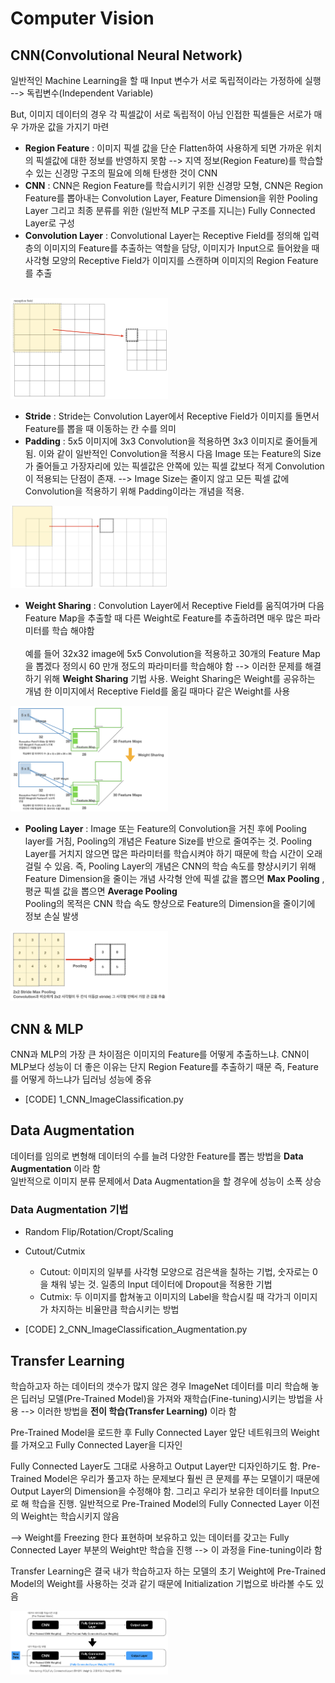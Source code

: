 # Computer Vision
## CNN(Convolutional Neural Network)
일반적인 Machine Learning을 할 때 Input 변수가 서로 독립적이라는 가정하에 실행 --> 독립변수(Independent Variable) <br>

But, 이미지 데이터의 경우 각 픽셀값이 서로 독립적이 아님 인접한 픽셀들은 서로가 매우 가까운 값을 가지기 마련 <br>

- **Region Feature** : 이미지 픽셀 값을 단순 Flatten하여 사용하게 되면 가까운 위치의 픽셀값에 대한 정보를 반영하지 못함 --> 지역 정보(Region Feature)를 학습할수 있는 신경망 구조의 필요에 의해 탄생한 것이 CNN <br>
- **CNN** : CNN은 Region Feature를 학습시키기 위한 신경망 모형, CNN은 Region Feature를 뽑아내는 Convolution Layer, Feature Dimension을 위한 Pooling Layer 그리고 최종 분류를 위한 (일반적 MLP 구조를 지니는) Fully Connected Layer로 구성 <br>
- **Convolution Layer** : Convolutional Layer는 Receptive Field를 정의해 입력 층의 이미지의 Feature를 추출하는 역할을 담당, 이미지가 Input으로 들어왔을 때 사각형 모양의 Receptive Field가 이미지를 스캔하며 이미지의 Region Feature를 추출
<br>
<img src="convolution_layer.png" width="50%">

- **Stride** : Stride는 Convolution Layer에서 Receptive Field가 이미지를 돌면서 Feature를 뽑을 때 이동하는 칸 수를 의미 
- **Padding** : 5x5 이미지에 3x3 Convolution을 적용하면 3x3 이미지로 줄어들게 됨. 이와 같이 일반적인 Convolution을 적용시 다음 Image 또는 Feature의 Size가 줄어들고 가장자리에 있는 픽셀값은 안쪽에 있는 픽셀 값보다 적게 Convolution이 적용되는 단점이 존재. --> Image Size는 줄이지 않고 모든 픽셀 값에 Convolution을 적용하기 위해 Padding이라는 개념을 적용. <br>
<img src="cnn_padding.png" width="50%">

- **Weight Sharing** : Convolution Layer에서 Receptive Field를 움직여가며 다음 Feature Map을 추출할 때 다른 Weight로 Feature를 추출하려면 매우 많은 파라미터를 학습 해야함 <br><br>
예를 들어 32x32 image에 5x5 Convolution을 적용하고 30개의 Feature Map을 뽑겠다 정의시 60 만개 정도의 파라미터를 학습해야 함 --> 이러한 문제를 해결하기 위해 **Weight Sharing** 기법 사용. Weight Sharing은 Weight를 공유하는 개념 한 이미지에서 Receptive Field를 옮길 때마다 같은 Weight를 사용 <br>
<img src="cnn_weightsharing.png" width="50%">

- **Pooling Layer** : Image 또는 Feature의 Convolution을 거친 후에 Pooling layer를 거침, Pooling의 개념은 Feature Size를 반으로 줄여주는 것. Pooling Layer를 거치지 않으면 많은 파라미터를 학습시켜야 하기 때문에 학습 시간이 오래 걸릴 수 있음. 즉, Pooling Layer의 개념은 CNN의 학습 속도를 향샹시키기 위해 Feature Dimension을 줄이는 개념 사각형 안에 픽셀 값을 뽑으면 **Max Pooling** , 평균 픽셀 값을 뽑으면 **Average Pooling** <br>
Pooling의 목적은 CNN 학습 속도 향샹으로 Feature의 Dimension을 줄이기에 정보 손실 발생 <br>
<img src="cnn_pooling.png" width="50%">
<br>

## CNN & MLP
CNN과 MLP의 가장 큰 차이점은 이미지의 Feature를 어떻게 추출하느냐. CNN이 MLP보다 성능이 더 좋은 이유는 단지 Region Feature를 추출하기 때문 즉, Feature를 어떻게 하느냐가 딥러닝 성능에 중유 <br>

- [CODE] 1_CNN_ImageClassification.py

## Data Augmentation
데이터를 임의로 변형해 데이터의 수를 늘려 다양한 Feature를 뽑는 방법을 **Data Augmentation** 이라 함<br>
일반적으로 이미지 분류 문제에서 Data Augmentation을 할 경우에 성능이 소폭 상승

### Data Augmentation 기법
- Random Flip/Rotation/Cropt/Scaling
- Cutout/Cutmix
  - Cutout: 이미지의 일부를 사각형 모양으로 검은색을 칠하는 기법, 숫자로는 0을 채워 넣는 것. 일종의 Input 데이터에 Dropout을 적용한 기법
  - Cutmix: 두 이미지를 합쳐놓고 이미지의 Label을 학습시킬 때 각가긔 이미지가 차지하는 비율만큼 학습시키는 방법

- [CODE] 2_CNN_ImageClassification_Augmentation.py

## Transfer Learning
학습하고자 하는 데이터의 갯수가 많지 않은 경우 ImageNet 데이터를 미리 학습해 놓은 딥러닝 모델(Pre-Trained Model)을 가져와 재학습(Fine-tuning)시키는 방법을 사용 --> 이러한 방법을 **전이 학습(Transfer Learning)** 이라 함 <br>

Pre-Trained Model을 로드한 후 Fully Connected Layer 앞단 네트워크의 Weight를 가져오고 Fully Connected Layer을 디자인 <br>

Fully Connected Layer도 그대로 사용하고 Output Layer만 디자인하기도 함. Pre-Trained Model은 우리가 풀고자 하는 문제보다 훨씬 큰 문제를 푸는 모델이기 때문에 Output Layer의 Dimension을 수정해야 함. 그리고 우리가 보유한 데이터를 Input으로 해 학습을 진행. 일반적으로 Pre-Trained Model의 Fully Connected Layer 이전의 Weight는 학습시키지 않음 <br>

--> Weight를 Freezing 한다 표현하며 보유하고 있는 데이터를 갖고는 Fully Connected Layer 부분의 Weight만 학습을 진행 --> 이 과정을 Fine-tuning이라 함 <br>

Transfer Learning은 결국 내가 학습하고자 하는 모델의 초기 Weight에 Pre-Trained Model의 Weight를 사용하는 것과 같기 때문에 Initialization 기법으로 바라볼 수도 있음
<br>

<img src="cnn_transferlearning.png" width="50%">